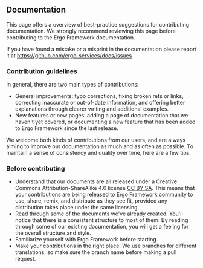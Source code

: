 ## Documentation

This page offers a overview of best-practice suggestions for contributing documentation. We strongly recommend reviewing this page before contributing to the Ergo Framework documentation.

If you have found a mistake or a misprint in the documentation please report it at https://github.com/ergo-services/docs/issues

### Contribution guidelines

In general, there are two main types of contributions:

* General improvements: typo corrections, fixing broken refs or links, correcting inaccurate or out-of-date information, and offering better explanations through clearer writing and additional examples.
* New features or new pages: adding a page of documentation that we haven't yet covered, or documenting a new feature that has been added to Ergo Framework since the last release.

We welcome both kinds of contributions from our users, and are always aiming to improve our documentation as much and as often as possible. To maintain a sense of consistency and quality over time, here are a few tips.

### Before contributing

* Understand that our documents are all released under a Creative Commons Attribution-ShareAlike 4.0 license [CC BY SA](http://creativecommons.org/licenses/by-sa/4.0/). This means that your contributions are being released to Ergo Framework community to use, share, remix, and distribute as they see fit, provided any distribution takes place under the same licensing.
* Read through some of the documents we've already created. You'll notice that there is a consistent structure to most of them. By reading through some of our existing documentation, you will get a feeling for the overall structure and style.
* Familiarize yourself with Ergo Framework before starting.
* Make your contributions in the right place. We use branches for different translations, so make sure the branch name before making a pull request.
